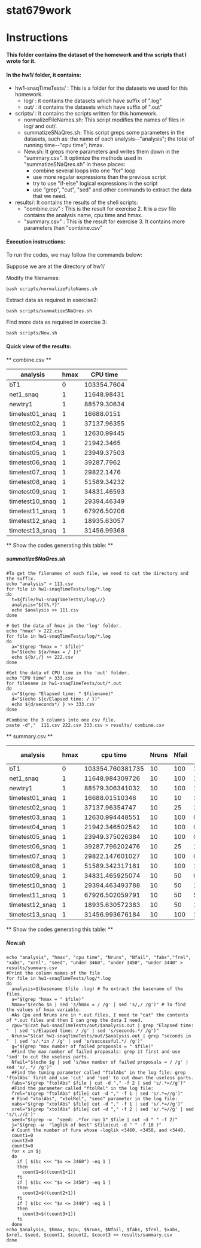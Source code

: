 # stat679work

# Instructions

#### This folder contains the dataset of the homework and thw scripts that I wrote for it.

#### In the hw1/ folder, it contains:
* hw1-snaqTimeTests/ : This is a folder for the datasets we used for this homework.
  + log/ : it contains the datasets which have suffix of ".log"
  + out/ : it contains the datasets which have suffix of ".out"
* scripts/ : It contains the scripts written for this homework.
  + normalizeFileNames.sh: This script modifies the names of files in log/ and out/.
  + summatizeSNaQres.sh: This script greps some parameters in the datasets, such as: the name of each analysis--"analysis"; the total of running time--"cpu time"; hmax.
  + New.sh: It greps more parameters and writes them down in the "summary.csv". It optimize the methods used in "summatizeSNaQres.sh" in these places:
    + combine several loops into one "for" loop
    + use more regular expressions than the previous script
    + try to use "if-else" logical expressions in the script
    + use "grep", "cut", "sed" and other commands to extract the data that we need.
* results/: It contains the results of the shell scripts:
  + "combine.csv" : This is the result for exercise 2. It is a csv file contains the analysis name, cpu time and hmax.
  + "summary.csv" : This is the result for exercise 3. It contains more parameters than "combine.csv"

#### Execution instructions:
To run the codes, we may follow the commands below:

Suppose we are at the directory of hw1/

Modify the filenames:
```shell
bash scripts/normalizeFileNames.sh
```

Extract data as required in exercise2:
```shell
bash scripts/summatizeSNaQres.sh
```

Find more data as required in exercise 3:
```shell
bash scripts/New.sh
```

#### Quick view of the results:
** combine.csv **

|analysis       |hmax|CPU time   |
|---------------|----|-----------|
|bT1            |0   |103354.7604|
|net1_snaq      |1   |11648.98431|
|newtry1        |1   |88579.30634|
|timetest01_snaq|1   |16688.0151 |
|timetest02_snaq|1   |37137.96355|
|timetest03_snaq|1   |12630.99445|
|timetest04_snaq|1   |21942.3465 |
|timetest05_snaq|1   |23949.37503|
|timetest06_snaq|1   |39287.7962 |
|timetest07_snaq|1   |29822.1476 |
|timetest08_snaq|1   |51589.34232|
|timetest09_snaq|1   |34831.46593|
|timetest10_snaq|1   |29394.46349|
|timetest11_snaq|1   |67926.50206|
|timetest12_snaq|1   |18935.63057|
|timetest13_snaq|1   |31456.99368|

** Show the codes generating this table: **
##### summatizeSNaQres.sh
```shell
#To get the filenames of each file, we need to cut the directory and the suffix.
echo "analysis" > 111.csv
for file in hw1-snaqTimeTests/log/*.log
do
  t=${file/hw1-snaqTimeTests\/log\//}
  analysis="${t%.*}"
  echo $analysis >> 111.csv
done

# Get the data of hmax in the 'log' folder.
echo "hmax" > 222.csv
for file in hw1-snaqTimeTests/log/*.log
do
  a="$(grep "hmax = " $file)"
  b="$(echo ${a/hmax = / })"
  echo ${b/,/} >> 222.csv
done

#Get the data of CPU time in the 'out' folder.
echo "CPU time" > 333.csv
for filename in hw1-snaqTimeTests/out/*.out
do
  c="$(grep "Elapsed time: " $filename)"
  d="$(echo ${c/Elapsed time: / })"
  echo ${d/seconds*/ } >> 333.csv
done

#Combine the 3 columns into one csv file.
paste -d","  111.csv 222.csv 333.csv > results/ combine.csv
```
** summary.csv **

|analysis       |hmax|cpu time          |Nruns|Nfail|fabs   |frel   |xabs   |xrel  |seed  |under 3460|under 3450|under 3440|
|---------------|-----|------------------|------|------|-------|-------|-------|------|------|-----------|-----------|-----------|
|bT1            |0    |103354.760381735|10    |100   |1.0e-6|1.0e-5|0.0001|0.001|66077|0          |0          |0          |
|net1_snaq      |1    |11648.984309726   |10    |100   |1.0e-6|1.0e-5|0.0001|0.001|3322  |1          |1          |0          |
|newtry1        |1    |88579.306341032   |10    |100   |1.0e-6|1.0e-5|0.0001|0.001|36252|4          |4          |2          |
|timetest01_snaq|1    |16688.01510346    |10    |10    |1.0e-6|1.0e-5|0.0001|0.001|30312|2          |1          |0          |
|timetest02_snaq|1    |37137.96354747    |10    |25    |1.0e-6|1.0e-5|0.0001|0.001|28669|4          |1          |0          |
|timetest03_snaq|1    |12630.994448551   |10    |100   |0.1    |0.1    |0.0001|0.001|66086|0          |0          |0          |
|timetest04_snaq|1    |21942.346502542   |10    |100   |0.01   |0.01   |0.0001|0.001|62366|0          |0          |0          |
|timetest05_snaq|1    |23949.375026384   |10    |100   |0.005  |0.005  |0.0001|0.001|3888  |2          |1          |0          |
|timetest06_snaq|1    |39287.796202476   |10    |25    |1.0e-6|1.0e-5|0.0001|0.001|14351|4          |3          |3          |
|timetest07_snaq|1    |29822.147601027   |10    |100   |0.005  |0.005  |0.0001|0.001|14351|5          |5          |0          |
|timetest08_snaq|1    |51589.342317181   |10    |100   |1.0e-6|1.0e-5|0.001  |0.1   |15989|3          |2          |1          |
|timetest09_snaq|1    |34831.465925074   |10    |50    |0.0001|1.0e-5|0.0001|0.001|45123|1          |0          |0          |
|timetest10_snaq|1    |29394.463493788   |10    |50    |1.0e-5|0.0001|0.0001|0.001|37792|0          |0          |0          |
|timetest11_snaq|1    |67926.502059791   |10    |50    |5.0e-6|1.0e-5|0.0001|0.001|25765|2          |2          |0          |
|timetest12_snaq|1    |18935.630572383   |10    |50    |1.0e-6|1.0e-5|0.01   |0.1   |39416|4          |0          |0          |
|timetest13_snaq|1    |31456.993676184   |10    |100   |1.0e-5|1.0e-5|0.01   |0.1   |38112|3          |1          |1          |


** Show the codes generating this table: **
##### New.sh
```shell
echo "analysis", "hmax", "cpu time", "Nruns", "Nfail", "fabs","frel", "xabs", "xrel", "seed", "under 3460", "under 3450", "under 3440" > results/summary.csv
#Print the column names of the file
for file in hw1-snaqTimeTests/log/*.log
do
  analysis=$(basename $file .log) # To extract the basename of the files.
  a="$(grep "hmax = " $file)"
  hmax="$(echo $a | sed 's/hmax = / /g' | sed 's/,/ /g')" # To find the values of hmax variable.
  #As Cpu and Nruns are in *.out files, I need to "cat" the contents of *.out files and then I can grep the data I need.
  cpu="$(cat hw1-snaqTimeTests/out/$analysis.out | grep "Elapsed time: "  | sed 's/Elapsed time: / /g' | sed 's/seconds.*/ /g')"
  Nruns="$(cat hw1-snaqTimeTests/out/$analysis.out | grep "seconds in "  | sed 's/.*in / /g' | sed 's/successful.*/ /g')"
  g="$(grep "max number of failed proposals = " $file)"
  #Find the max number of failed proposals: grep it first and use 'sed' to cut the useless parts.
  Nfail="$(echo $g | sed 's/max number of failed proposals = / /g' | sed 's/,.*/ /g')"
  #Find the tuning parameter called "ftolAbs" in the log file: grep 'ftolAbs' first and use 'cut' and 'sed' to cut down the useless parts.
  fabs="$(grep "ftolAbs" $file | cut -d "," -f 2 | sed 's/.*=//g')"
  #Find the parameter called "ftolRel" in the log file:
  frel="$(grep "ftolAbs" $file| cut -d "," -f 1 | sed 's/.*=//g')"
  # Find "xtolAbs", "xtolRel", "seed" parameter in the log file:
  xabs="$(grep "xtolAbs" $file| cut -d "," -f 1 | sed 's/.*=//g')"
  xrel="$(grep "xtolAbs" $file| cut -d "," -f 2 | sed 's/.*=//g' | sed 's/\.//2')"
  seed="$(grep -w  "seed: .*for run 1" $file | cut -d " " -f 2)"
  j="$(grep -w  "loglik of best" $file|cut -d " " -f 10 )"
  # Count the number of funs whose -loglik <3460, <3450, and <3440.
  count1=0
  count2=0
  count3=0
  for x in $j
  do
    if [ $(bc <<< "$x <= 3460") -eq 1 ]
    then
      count1=$((count1+1))
    fi
    if [ $(bc <<< "$x <= 3450") -eq 1 ]
    then
      count2=$((count2+1))
    fi
    if [ $(bc <<< "$x <= 3440") -eq 1 ]
    then
      count3=$((count3+1))
    fi
  done
echo $analysis, $hmax, $cpu, $Nruns, $Nfail, $fabs, $frel, $xabs, $xrel, $seed, $count1, $count2, $count3 >> results/summary.csv
done
```
